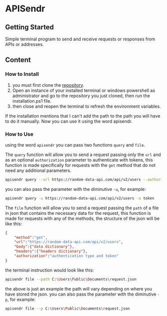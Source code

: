 # APISendr

## Getting Started

Simple terminal program to send and receive requests or responses from APIs or addresses.

## Content

### How to Install

1. you must first clone the [repository](https://github.com/simonriv/APISendr).
2. Open an instance of your installed terminal or windows powershell as administrator and go to the repository you just cloned, then run the installation.ps1 file.
3. then close and reopen the terminal to refresh the environment variables.

If the installation mentions that I can't add the path to the path you will have to do it manually.
Now you can use it using the word apisendr.

### How to Use

using the word `apisendr` you can pass two functions `query` and `file`.

The `query` function will allow you to send a request passing only the `url` and as an optional `authorization` parameter to authenticate with tokens, this function is made specifically for requests with the `get` method that do not need any additional parameters.

```sh
apisendr query --url https://random-data-api.com/api/v2/users --authorization token
```

you can also pass the parameter with the diminutive `-u`, for example:

```sh
apisendr query -u https://random-data-api.com/api/v2/users -a token
```

The `file` function will allow you to send a request passing the `path` of a file in json that contains the necessary data for the request, this function is made for requests with any of the methods, the structure of the json will be like this:

```json
{
    "method":"get",
    "url":"https://random-data-api.com/api/v2/users",
    "body":{"data dictionary"},
    "headers":{"headers dictionary"},
    "authorization":"authentication type and token"
}
```

the terminal instruction would look like this:

```sh
apisendr file --path C:\Users\Public\Documents\request.json
```

the above is just an example the path will vary depending on where you have stored the json.
you can also pass the parameter with the diminutive `-p`, for example:

```sh
apisendr file --p C:\Users\Public\Documents\request.json
```

